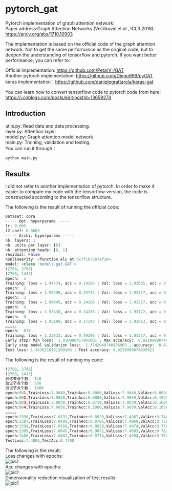 # pytorch_gat
Pytorch implementation of graph attention network:<br>
Paper address:Graph Attention Networks (Veličković et al., ICLR 2018): https://arxiv.org/abs/1710.10903<br>

The implementation is based on the official code of the graph attention network. 
Not to get the same performance as the original code, but to deepen the understanding of tensorflow and pytorch.
If you want better performance, you can refer to:<br>

Official implementation: https://github.com/PetarV-/GAT<br>
Another pytorch implementation: https://github.com/Diego999/pyGAT<br>
keras implementation：https://github.com/danielegrattarola/keras-gat<br>

You can learn how to convert tensorflow code to pytorch code from here: <br>
https://i.cnblogs.com/posts/edit;postId=13659274

## Introduction
utils.py: Read data and data processing.<br>
layer.py: Attention layer.<br>
model.py: Graph attention model network.<br>
main.py: Training, validation and testing.<br>
You can run it through：
```python
python main.py
```

## Results
I did not refer to another implementation of pytorch. 
In order to make it easier to compare my code with the tensorflow version, 
the code is constructed according to the tensorflow structure.<br>

The following is the result of running the official code:
```python
Dataset: cora
----- Opt. hyperparams -----
lr: 0.005
l2_coef: 0.0005
----- Archi. hyperparams -----
nb. layers: 1
nb. units per layer: [8]
nb. attention heads: [8, 1]
residual: False
nonlinearity: <function elu at 0x7f1b7507af28>
model: <class 'models.gat.GAT'>
(2708, 2708)
(2708, 1433)
epoch:  1
Training: loss = 1.94574, acc = 0.14286 | Val: loss = 1.93655, acc = 0.13600
epoch:  2
Training: loss = 1.94598, acc = 0.15714 | Val: loss = 1.93377, acc = 0.14800
epoch:  3
Training: loss = 1.94945, acc = 0.14286 | Val: loss = 1.93257, acc = 0.19600
epoch:  4
Training: loss = 1.93438, acc = 0.24286 | Val: loss = 1.93172, acc = 0.22800
epoch:  5
Training: loss = 1.93199, acc = 0.17143 | Val: loss = 1.93013, acc = 0.36400
。。。。。。
epoch:  674
Training: loss = 1.23833, acc = 0.49286 | Val: loss = 1.01357, acc = 0.81200
Early stop! Min loss:  1.010906457901001 , Max accuracy:  0.8219999074935913
Early stop model validation loss:  1.3742048740386963 , accuracy:  0.8219999074935913
Test loss: 1.3630210161209106 ; Test accuracy: 0.8219999074935913
```
The following is the result of running my code:
```python
(2708, 2708)
(2708, 1433)
训练节点个数： 140
验证节点个数： 500
测试节点个数： 1000
epoch:001,TrainLoss:7.9040,TrainAcc:0.0000,ValLoss:7.9040,ValAcc:0.0000
epoch:002,TrainLoss:7.9040,TrainAcc:0.0000,ValLoss:7.9039,ValAcc:0.1920
epoch:003,TrainLoss:7.9039,TrainAcc:0.0714,ValLoss:7.9039,ValAcc:0.1600
epoch:004,TrainLoss:7.9038,TrainAcc:0.1000,ValLoss:7.9039,ValAcc:0.1020
。。。。。。
epoch:2396,TrainLoss:7.0191,TrainAcc:0.8929,ValLoss:7.4967,ValAcc:0.7440
epoch:2397,TrainLoss:7.0400,TrainAcc:0.8786,ValLoss:7.4969,ValAcc:0.7580
epoch:2398,TrainLoss:7.0188,TrainAcc:0.8929,ValLoss:7.4974,ValAcc:0.7580
epoch:2399,TrainLoss:7.0045,TrainAcc:0.9071,ValLoss:7.4983,ValAcc:0.7620
epoch:2400,TrainLoss:7.0402,TrainAcc:0.8714,ValLoss:7.4994,ValAcc:0.7620
TestLoss:7.4805,TestAcc:0.7700
```

The following is the result: <br>
Loss changes with epochs: <br>
![pic1](./loss.png)<br>
Acc changes with epochs: <br>
![pic1](./acc.png)<br>
Dimensionality reduction visualization of test results: <br>
![pic1](./tsne.png)<br>
